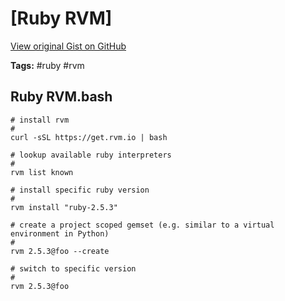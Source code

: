 # [Ruby RVM] 

[View original Gist on GitHub](https://gist.github.com/Integralist/a6e36f6b32573242f0b21918a4c56a27)

**Tags:** #ruby #rvm

## Ruby RVM.bash

```shell
# install rvm
#
curl -sSL https://get.rvm.io | bash

# lookup available ruby interpreters 
#
rvm list known

# install specific ruby version
#
rvm install "ruby-2.5.3"

# create a project scoped gemset (e.g. similar to a virtual environment in Python)
#
rvm 2.5.3@foo --create

# switch to specific version
#
rvm 2.5.3@foo
```

